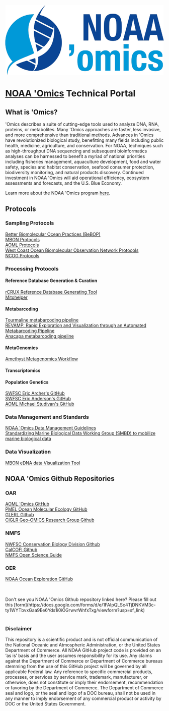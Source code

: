 
![NOAA 'PMEL Ocean Molecular Ecology Group'Omics](noaa-omics-lrt-800.png)

# [NOAA 'Omics](https://oceanexplorer.noaa.gov/technology/omics/noaa-omics.html) Technical Portal <br>

## What is 'Omics?
'Omics describes a suite of cutting-edge tools used to analyze DNA, RNA, proteins, or metabolites. Many 'Omics approaches are faster, less invasive, and more comprehensive than traditional methods. Advances in 'Omics have revolutionized biological study, benefitting many fields including public health, medicine, agriculture, and conservation. For NOAA, techniques such as high-throughput DNA sequencing and subsequent bioinformatics analyses can be harnessed to benefit a myriad of national priorities including fisheries management, aquaculture development, food and water safety, species and habitat conservation, seafood consumer protection, biodiversity monitoring, and natural products discovery. Continued investment in NOAA 'Omics will aid operational efficiency, ecosystem assessments and forecasts, and the U.S. Blue Economy. <br>

Learn more about the NOAA 'Omics program [here](https://oceanexplorer.noaa.gov/technology/omics/noaa-omics.html). <br>

## Protocols

### Sampling Protocols
[Better Biomolecular Ocean Practices (BeBOP)](https://github.com/BeBOP-OBON)  <br>
[MBON Protocols](https://mbari-bog.github.io/MBON-Protocols/)  <br>
[AOML Protocols](https://github.com/aomlomics/protocols)  <br>
[West Coast Ocean Biomolecular Observation Network Protocols](https://docs.google.com/spreadsheets/d/1rDubDv8d1tieoLY2NQZedbSR4-8lsIoafH266XKmtTo/edit#gid=1024107459)  <br>
[NCOG Protocols](https://calcofi.org/data/marine-ecosystem-data/e-dna/)  <br>

### Processing Protocols

#### Reference Database Generation & Curation
[rCRUX Reference Database Generating Tool](https://github.com/CalCOFI/rCRUX) <br>
[Mitohelper](https://github.com/aomlomics/mitohelper)

#### Metabarcoding
[Tourmaline metabarcoding pipeline](https://github.com/aomlomics/tourmaline) <br>
[REVAMP: Rapid Exploration and Visualization through an Automated Metabarcoding Pipeline](https://github.com/McAllister-NOAA/REVAMP) <br>
[Anacapa metabarcoding pipeline](https://github.com/limey-bean/Anacapa) <br>

#### MetaGenomics  
[Amethyst Metagenomics Workflow](https://github.com/aomlomics/amethyst)  <br>

#### Transcriptomics  

#### Population Genetics
[SWFSC Eric Archer's GitHub](https://github.com/EricArcher) <br>
[SWFSC Eric Anderson's GitHub](https://github.com/eriqande?tab=repositories) <br>
[AOML Michael Studivan's GitHub](https://github.com/mstudiva?tab=repositories) <br>


### Data Management and Standards
[NOAA 'Omics Data Management Guidelines](https://github.com/aomlomics/omics-data-management) <br>
[Standardizing Marine Biological Data Working Group (SMBD) to mobilize marine biological data](https://github.com/ioos/bio_data_guide) <br>

### Data Visualization
[MBON eDNA data Visualization Tool](https://github.com/marinebon/edna-vis)

## NOAA 'Omics Github Repositories

### OAR
[AOML 'Omics GitHub](https://github.com/aomlomics/) <br>
[PMEL Ocean Molecular Ecology GitHub](https://github.com/NOAA-PMEL/Ocean-Molecular-Ecology) <br>
[GLERL Github](https://github.com/NOAA-GLERL) <br>
[CIGLR Geo-OMICS Research Group Github](https://github.com/Geo-omics) <br>

### NMFS
[NWFSC Conservation Biology Division Github](https://github.com/nwfsc-cb)<br>
[CalCOFI Github](https://github.com/CalCOFI/) <br>
[NMFS Open Science Guide](https://nmfs-opensci.github.io/GitHub-Guide/) <br>

### OER
[NOAA Ocean Exploration GitHub](https://github.com/orgs/NOAA-OceanExploration/) <br>

<br>
<br>
Don't see you NOAA 'Omics Github repository linked here? Please fill out this [form](https://docs.google.com/forms/d/e/1FAIpQLSc4TjDNKVM3c-ty1WYTbvxGaa9Ee6Yds1i0iOGrwvrWnfxTxg/viewform?usp=sf_link)

 <br>
 <br>

### Disclaimer
This repository is a scientific product and is not official communication of the National Oceanic and
Atmospheric Administration, or the United States Department of Commerce. All NOAA GitHub project
code is provided on an ‘as is’ basis and the user assumes responsibility for its use. Any claims against the
Department of Commerce or Department of Commerce bureaus stemming from the use of this GitHub
project will be governed by all applicable Federal law. Any reference to specific commercial products,
processes, or services by service mark, trademark, manufacturer, or otherwise, does not constitute or
imply their endorsement, recommendation or favoring by the Department of Commerce. The Department
of Commerce seal and logo, or the seal and logo of a DOC bureau, shall not be used in any manner to
imply endorsement of any commercial product or activity by DOC or the United States Government.
